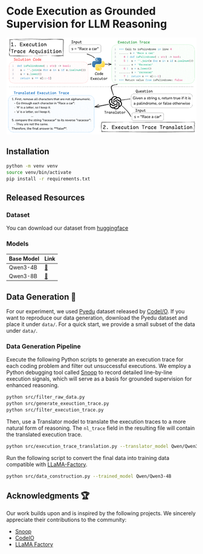 # Code Execution as Grounded Supervision for LLM Reasoning

<p align="center">
    <img src="assets/overview.png" type="image/jpg"/>
<p>

## Installation
```bash
python -m venv venv
source venv/bin/activate
pip install -r requirements.txt
```

## Released Resources 

### Dataset

You can download our dataset from [huggingface](https://huggingface.co/datasets/dongwonj/Execution-Grounded-Reasoning)

### Models

|Base Model|Link|
|-|-|
|Qwen3-4B|[🤗](https://huggingface.co/dongwonj/Qwen3-4B_code_execution_trace)|
|Qwen3-8B|[🤗](https://huggingface.co/dongwonj/Qwen3-8B_code_execution_trace)|


## Data Generation 🔧
For our experiment, we used [Pyedu](https://huggingface.co/datasets/hkust-nlp/CodeIO-PyEdu-Reasoning-Raw) dataset released by [CodeI/O](https://huggingface.co/papers/2502.07316). If you want to reproduce our data generation, download the Pyedu dataset and place it under `data/`. For a quick start, we provide a small subset of the data under `data/`.

### Data Generation Pipeline
Execute the following Python scripts to generate an execution trace for each coding problem and filter out unsuccessful executions. We employ a Python debugging tool called [Snoop](https://github.com/alexmojaki/snoop) to record detailed line-by-line execution signals, which will serve as a basis for grounded supervision for enhanced reasoning.
```bash
python src/filter_raw_data.py
python src/generate_exeuction_trace.py
python src/filter_execution_trace.py
```
Then, use a Translator model to translate the execution traces to a more natural form of reasoning. The `nl_trace` field in the resulting file will contain the translated execution trace. 
```bash
python src/execution_trace_translation.py --translator_model Qwen/Qwen3-32B --num_gpus 8
```
Run the following script to convert the final data into training data compatible with [LLaMA-Factory](https://github.com/hiyouga/LLaMA-Factory).
```bash
python src/data_construction.py --trained_model Qwen/Qwen3-4B
```

## Acknowledgments 🏆
Our work builds upon and is inspired by the following projects. We sincerely appreciate their contributions to the community:

- [Snoop](https://github.com/alexmojaki/snoop)
- [CodeIO](https://github.com/hkust-nlp/CodeIO)
- [LLaMA Factory](https://github.com/hiyouga/LLaMA-Factory)
